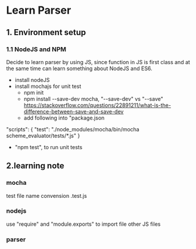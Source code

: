 # Learn Parser

## 1. Environment setup

### 1.1 NodeJS and NPM
Decide to learn parser by using JS, since function in JS is first class and at the same time can learn something about NodeJS and ES6.

- install nodeJS
- install mochajs for unit test
  - npm init
  - npm install --save-dev mocha, "--save-dev" vs "--save" https://stackoverflow.com/questions/22891211/what-is-the-difference-between-save-and-save-dev
  - add following into "package.json
 
"scripts": {
    "test": "./node_modules/mocha/bin/mocha scheme_evaluator/tests/*.js"
}

  - "npm test", to run unit tests

## 2.learning note

### mocha
  test file name convension .test.js

### nodejs
  use "require" and "module.exports" to import file other JS files

### parser


